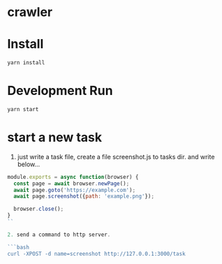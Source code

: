 # crawler

# Install
```bash
yarn install
```

# Development Run
```bash
yarn start
```

# start a new task
1. just write a task file, create a file screenshot.js to tasks dir. and write below...
```js
module.exports = async function(browser) {
  const page = await browser.newPage();
  await page.goto('https://example.com');
  await page.screenshot({path: 'example.png'});

  browser.close();
}
``

2. send a command to http server.

```bash
curl -XPOST -d name=screenshot http://127.0.0.1:3000/task
```
